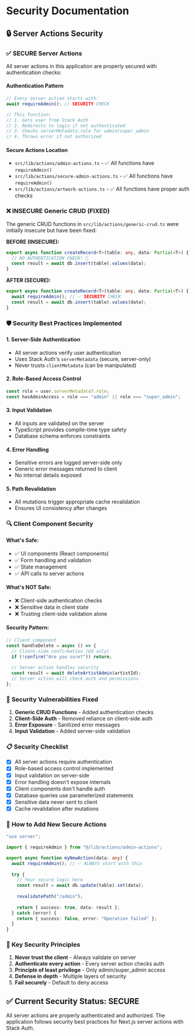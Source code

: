 # Security Documentation

## 🔒 Server Actions Security

### ✅ **SECURE Server Actions**

All server actions in this application are properly secured with authentication checks:

#### **Authentication Pattern**
```typescript
// Every server action starts with:
await requireAdmin(); // SECURITY CHECK

// This function:
// 1. Gets user from Stack Auth
// 2. Redirects to login if not authenticated
// 3. Checks serverMetadata.role for admin/super_admin
// 4. Throws error if not authorized
```

#### **Secure Actions Location**
- `src/lib/actions/admin-actions.ts` - ✅ All functions have `requireAdmin()`
- `src/lib/actions/secure-admin-actions.ts` - ✅ All functions have `requireAdmin()`
- `src/lib/actions/artwork-actions.ts` - ✅ All functions have proper auth checks

### ❌ **INSECURE Generic CRUD (FIXED)**

The generic CRUD functions in `src/lib/actions/generic-crud.ts` were initially insecure but have been fixed:

**BEFORE (INSECURE):**
```typescript
export async function createRecord<T>(table: any, data: Partial<T>) {
  // NO AUTHENTICATION CHECK! 🚨
  const result = await db.insert(table).values(data);
}
```

**AFTER (SECURE):**
```typescript
export async function createRecord<T>(table: any, data: Partial<T>) {
  await requireAdmin(); // ✅ SECURITY CHECK
  const result = await db.insert(table).values(data);
}
```

### 🛡️ **Security Best Practices Implemented**

#### **1. Server-Side Authentication**
- All server actions verify user authentication
- Uses Stack Auth's `serverMetadata` (secure, server-only)
- Never trusts `clientMetadata` (can be manipulated)

#### **2. Role-Based Access Control**
```typescript
const role = user.serverMetadata?.role;
const hasAdminAccess = role === "admin" || role === "super_admin";
```

#### **3. Input Validation**
- All inputs are validated on the server
- TypeScript provides compile-time type safety
- Database schema enforces constraints

#### **4. Error Handling**
- Sensitive errors are logged server-side only
- Generic error messages returned to client
- No internal details exposed

#### **5. Path Revalidation**
- All mutations trigger appropriate cache revalidation
- Ensures UI consistency after changes

### 🔍 **Client Component Security**

#### **What's Safe:**
- ✅ UI components (React components)
- ✅ Form handling and validation
- ✅ State management
- ✅ API calls to server actions

#### **What's NOT Safe:**
- ❌ Client-side authentication checks
- ❌ Sensitive data in client state
- ❌ Trusting client-side validation alone

#### **Security Pattern:**
```typescript
// Client component
const handleDelete = async () => {
  // Client-side confirmation (UX only)
  if (!confirm("Are you sure?")) return;
  
  // Server action handles security
  const result = await deleteArtistAdmin(artistId);
  // Server action will check auth and permissions
};
```

### 🚨 **Security Vulnerabilities Fixed**

1. **Generic CRUD Functions** - Added authentication checks
2. **Client-Side Auth** - Removed reliance on client-side auth
3. **Error Exposure** - Sanitized error messages
4. **Input Validation** - Added server-side validation

### 📋 **Security Checklist**

- [x] All server actions require authentication
- [x] Role-based access control implemented
- [x] Input validation on server-side
- [x] Error handling doesn't expose internals
- [x] Client components don't handle auth
- [x] Database queries use parameterized statements
- [x] Sensitive data never sent to client
- [x] Cache revalidation after mutations

### 🔧 **How to Add New Secure Actions**

```typescript
"use server";

import { requireAdmin } from "@/lib/actions/admin-actions";

export async function myNewAction(data: any) {
  await requireAdmin(); // ✅ ALWAYS start with this
  
  try {
    // Your secure logic here
    const result = await db.update(table).set(data);
    
    revalidatePath("/admin");
    
    return { success: true, data: result };
  } catch (error) {
    return { success: false, error: "Operation failed" };
  }
}
```

### 🎯 **Key Security Principles**

1. **Never trust the client** - Always validate on server
2. **Authenticate every action** - Every server action checks auth
3. **Principle of least privilege** - Only admin/super_admin access
4. **Defense in depth** - Multiple layers of security
5. **Fail securely** - Default to deny access

## ✅ **Current Security Status: SECURE**

All server actions are properly authenticated and authorized. The application follows security best practices for Next.js server actions with Stack Auth.
